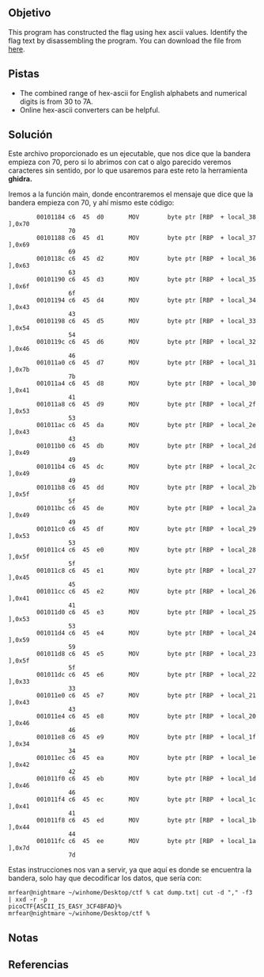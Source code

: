 ## Objetivo
This program has constructed the flag using hex ascii values. Identify the flag text by disassembling the program. You can download the file from [here](https://artifacts.picoctf.net/c/506/asciiftw).

## Pistas
- The combined range of hex-ascii for English alphabets and numerical digits is from 30 to 7A.
- Online hex-ascii converters can be helpful.

## Solución
Este archivo proporcionado es un ejecutable, que nos dice que la bandera empieza con 70, pero si lo abrimos con cat o algo parecido veremos caracteres sin sentido, por lo que usaremos para este reto la herramienta **ghidra.**

Iremos a la función main, donde encontraremos el mensaje que dice que la bandera empieza con 70, y ahí mismo este código:
```
        00101184 c6  45  d0       MOV        byte ptr [RBP  + local_38 ],0x70
                 70
        00101188 c6  45  d1       MOV        byte ptr [RBP  + local_37 ],0x69
                 69
        0010118c c6  45  d2       MOV        byte ptr [RBP  + local_36 ],0x63
                 63
        00101190 c6  45  d3       MOV        byte ptr [RBP  + local_35 ],0x6f
                 6f
        00101194 c6  45  d4       MOV        byte ptr [RBP  + local_34 ],0x43
                 43
        00101198 c6  45  d5       MOV        byte ptr [RBP  + local_33 ],0x54
                 54
        0010119c c6  45  d6       MOV        byte ptr [RBP  + local_32 ],0x46
                 46
        001011a0 c6  45  d7       MOV        byte ptr [RBP  + local_31 ],0x7b
                 7b
        001011a4 c6  45  d8       MOV        byte ptr [RBP  + local_30 ],0x41
                 41
        001011a8 c6  45  d9       MOV        byte ptr [RBP  + local_2f ],0x53
                 53
        001011ac c6  45  da       MOV        byte ptr [RBP  + local_2e ],0x43
                 43
        001011b0 c6  45  db       MOV        byte ptr [RBP  + local_2d ],0x49
                 49
        001011b4 c6  45  dc       MOV        byte ptr [RBP  + local_2c ],0x49
                 49
        001011b8 c6  45  dd       MOV        byte ptr [RBP  + local_2b ],0x5f
                 5f
        001011bc c6  45  de       MOV        byte ptr [RBP  + local_2a ],0x49
                 49
        001011c0 c6  45  df       MOV        byte ptr [RBP  + local_29 ],0x53
                 53
        001011c4 c6  45  e0       MOV        byte ptr [RBP  + local_28 ],0x5f
                 5f
        001011c8 c6  45  e1       MOV        byte ptr [RBP  + local_27 ],0x45
                 45
        001011cc c6  45  e2       MOV        byte ptr [RBP  + local_26 ],0x41
                 41
        001011d0 c6  45  e3       MOV        byte ptr [RBP  + local_25 ],0x53
                 53
        001011d4 c6  45  e4       MOV        byte ptr [RBP  + local_24 ],0x59
                 59
        001011d8 c6  45  e5       MOV        byte ptr [RBP  + local_23 ],0x5f
                 5f
        001011dc c6  45  e6       MOV        byte ptr [RBP  + local_22 ],0x33
                 33
        001011e0 c6  45  e7       MOV        byte ptr [RBP  + local_21 ],0x43
                 43
        001011e4 c6  45  e8       MOV        byte ptr [RBP  + local_20 ],0x46
                 46
        001011e8 c6  45  e9       MOV        byte ptr [RBP  + local_1f ],0x34
                 34
        001011ec c6  45  ea       MOV        byte ptr [RBP  + local_1e ],0x42
                 42
        001011f0 c6  45  eb       MOV        byte ptr [RBP  + local_1d ],0x46
                 46
        001011f4 c6  45  ec       MOV        byte ptr [RBP  + local_1c ],0x41
                 41
        001011f8 c6  45  ed       MOV        byte ptr [RBP  + local_1b ],0x44
                 44
        001011fc c6  45  ee       MOV        byte ptr [RBP  + local_1a ],0x7d
                 7d
```
Estas instrucciones nos van a servir, ya que aquí es donde se encuentra la bandera, solo hay que decodificar los datos, que sería con:

```
mrfear@nightmare ~/winhome/Desktop/ctf % cat dump.txt| cut -d "," -f3 | xxd -r -p
picoCTF{ASCII_IS_EASY_3CF4BFAD}%                                                                                        mrfear@nightmare ~/winhome/Desktop/ctf %
```

## Notas

## Referencias
